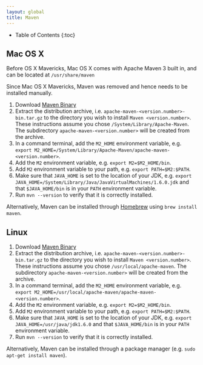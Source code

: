 ```yaml
---
layout: global
title: Maven
---
```


* Table of Contents
{:toc}

## Mac OS X

Before OS X Mavericks, Mac OS X comes with Apache Maven 3 built in, and can be located at
`/usr/share/maven`

Since Mac OS X Mavericks, Maven was removed and hence needs to be installed manually.

1.  Download [Maven Binary](http://maven.apache.org/download.cgi)
2.  Extract the distribution archive, i.e. `apache-maven-<version.number>-bin.tar.gz` to the directory you wish to install `Maven <version.number>`. These instructions assume you chose `/System/Library/Apache-Maven`. The subdirectory `apache-maven-<version.number>` will be created from the archive.
3.  In a command terminal, add the `M2_HOME` environment variable, e.g. `export M2_HOME=/System/Library/Apache-Maven/apache-maven-<version.number>`.
4.  Add the `M2` environment variable, e.g. `export M2=$M2_HOME/bin`.
5.  Add `M2` environment variable to your path, e.g. `export PATH=$M2:$PATH`.
6.  Make sure that `JAVA_HOME` is set to the location of your JDK, e.g. `export JAVA_HOME=/System/Library/Java/JavaVirtualMachines/1.6.0.jdk` and that `$JAVA_HOME/bin` is in your `PATH` environment variable.
7.  Run `mvn --version` to verify that it is correctly installed.

Alternatively, Maven can be installed through [Homebrew](http://brew.sh/) using `brew install maven`.

## Linux

1.  Download [Maven Binary](http://maven.apache.org/download.cgi)
2.  Extract the distribution archive, i.e. `apache-maven-<version.number>-bin.tar.gz` to the directory you wish to install `Maven <version.number>`. These instructions assume you chose `/usr/local/apache-maven`. The subdirectory `apache-maven-<version.number>` will be created from the archive.
3.  In a command terminal, add the `M2_HOME` environment variable, e.g. `export M2_HOME=/usr/local/apache-maven/apache-maven-<version.number>`.
4.  Add the `M2` environment variable, e.g. `export M2=$M2_HOME/bin`.
5.  Add `M2` environment variable to your path, e.g. `export PATH=$M2:$PATH`.
6.  Make sure that `JAVA_HOME` is set to the location of your JDK, e.g. `export JAVA_HOME=/usr/java/jdk1.6.0` and that `$JAVA_HOME/bin` is in your `PATH` environment variable.
7.  Run `mvn --version` to verify that it is correctly installed.

Alternatively, Maven can be installed through a package manager (e.g. `sudo apt-get install maven`).

